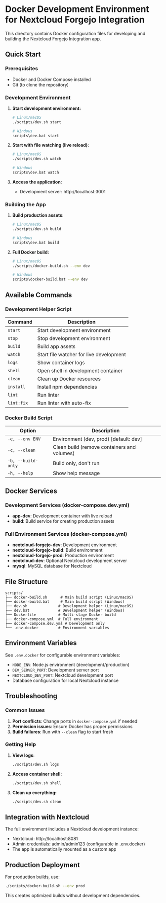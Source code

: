 # Docker Development Environment for Nextcloud Forgejo Integration

This directory contains Docker configuration files for developing and building the Nextcloud Forgejo Integration app.

## Quick Start

### Prerequisites
- Docker and Docker Compose installed
- Git (to clone the repository)

### Development Environment

1. **Start development environment:**
   ```bash
   # Linux/macOS
   ./scripts/dev.sh start
   
   # Windows
   scripts\dev.bat start
   ```

2. **Start with file watching (live reload):**
   ```bash
   # Linux/macOS
   ./scripts/dev.sh watch
   
   # Windows  
   scripts\dev.bat watch
   ```

3. **Access the application:**
   - Development server: http://localhost:3001

### Building the App

1. **Build production assets:**
   ```bash
   # Linux/macOS
   ./scripts/dev.sh build
   
   # Windows
   scripts\dev.bat build
   ```

2. **Full Docker build:**
   ```bash
   # Linux/macOS
   ./scripts/docker-build.sh --env dev
   
   # Windows
   scripts\docker-build.bat --env dev
   ```

## Available Commands

### Development Helper Script

| Command | Description |
|---------|-------------|
| `start` | Start development environment |
| `stop` | Stop development environment |
| `build` | Build app assets |
| `watch` | Start file watcher for live development |
| `logs` | Show container logs |
| `shell` | Open shell in development container |
| `clean` | Clean up Docker resources |
| `install` | Install npm dependencies |
| `lint` | Run linter |
| `lint:fix` | Run linter with auto-fix |

### Docker Build Script

| Option | Description |
|--------|-------------|
| `-e, --env ENV` | Environment (dev, prod) [default: dev] |
| `-c, --clean` | Clean build (remove containers and volumes) |
| `-b, --build-only` | Build only, don't run |
| `-h, --help` | Show help message |

## Docker Services

### Development Services (docker-compose.dev.yml)
- **app-dev**: Development container with live reload
- **build**: Build service for creating production assets

### Full Environment Services (docker-compose.yml)
- **nextcloud-forgejo-dev**: Development environment
- **nextcloud-forgejo-build**: Build environment
- **nextcloud-forgejo-prod**: Production environment
- **nextcloud-dev**: Optional Nextcloud development server
- **mysql**: MySQL database for Nextcloud

## File Structure

```
scripts/
├── docker-build.sh      # Main build script (Linux/macOS)
├── docker-build.bat     # Main build script (Windows)
├── dev.sh              # Development helper (Linux/macOS)
├── dev.bat             # Development helper (Windows)
├── Dockerfile          # Multi-stage Docker build
├── docker-compose.yml  # Full environment
├── docker-compose.dev.yml # Development only
└── .env.docker         # Environment variables
```

## Environment Variables

See `.env.docker` for configurable environment variables:
- `NODE_ENV`: Node.js environment (development/production)
- `DEV_SERVER_PORT`: Development server port
- `NEXTCLOUD_DEV_PORT`: Nextcloud development port
- Database configuration for local Nextcloud instance

## Troubleshooting

### Common Issues

1. **Port conflicts**: Change ports in `docker-compose.yml` if needed
2. **Permission issues**: Ensure Docker has proper permissions
3. **Build failures**: Run with `--clean` flag to start fresh

### Getting Help

1. **View logs:**
   ```bash
   ./scripts/dev.sh logs
   ```

2. **Access container shell:**
   ```bash
   ./scripts/dev.sh shell
   ```

3. **Clean up everything:**
   ```bash
   ./scripts/dev.sh clean
   ```

## Integration with Nextcloud

The full environment includes a Nextcloud development instance:
- Nextcloud: http://localhost:8081
- Admin credentials: admin/admin123 (configurable in .env.docker)
- The app is automatically mounted as a custom app

## Production Deployment

For production builds, use:
```bash
./scripts/docker-build.sh --env prod
```

This creates optimized builds without development dependencies.
